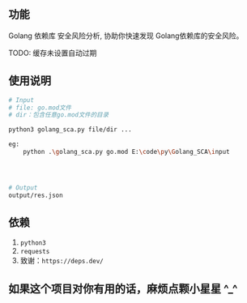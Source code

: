 ## 功能
Golang 依赖库 安全风险分析, 协助你快速发现 Golang依赖库的安全风险。

TODO: 缓存未设置自动过期


## 使用说明
```bash
# Input
# file: go.mod文件
# dir：包含任意go.mod文件的目录

python3 golang_sca.py file/dir ...

eg:
    python .\golang_sca.py go.mod E:\code\py\Golang_SCA\input




# Output
output/res.json

```




## 依赖
1. `python3`
2. `requests`
3. 致谢：`https://deps.dev/`


## 如果这个项目对你有用的话，麻烦点颗小星星 ^_^  

